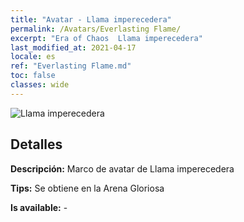 ```yaml
---
title: "Avatar - Llama imperecedera"
permalink: /Avatars/Everlasting Flame/
excerpt: "Era of Chaos  Llama imperecedera"
last_modified_at: 2021-04-17
locale: es
ref: "Everlasting Flame.md"
toc: false
classes: wide
---
```

 ![Llama imperecedera](/images/a/avatarFrame_77.png)

## Detalles

 **Descripción:** Marco de avatar de Llama imperecedera 

 **Tips:** Se obtiene en la Arena Gloriosa 

 **Is available:**  - 

